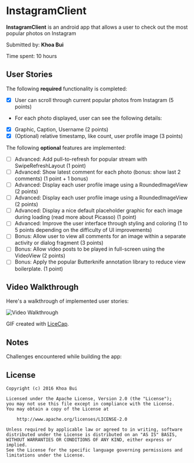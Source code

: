 # InstagramClient

**InstagramClient** is an android app that allows a user to check out the most popular photos on Instagram

Submitted by: **Khoa Bui**

Time spent: 10 hours

## User Stories

The following **required** functionality is completed:

* [x] User can scroll through current popular photos from Instagram (5 points)
* For each photo displayed, user can see the following details:
* [x] Graphic, Caption, Username (2 points)
* [x] (Optional) relative timestamp, like count, user profile image (3 points)

The following **optional** features are implemented:

* [ ] Advanced: Add pull-to-refresh for popular stream with SwipeRefreshLayout (1 point)
* [ ] Advanced: Show latest comment for each photo (bonus: show last 2 comments) (1 point + 1 bonus) 
* [ ] Advanced: Display each user profile image using a RoundedImageView (2 points)
* [ ] Advanced: Display each user profile image using a RoundedImageView (2 points)
* [ ] Advanced: Display a nice default placeholder graphic for each image during loading (read more about Picasso) (1 point)
* [ ] Advanced: Improve the user interface through styling and coloring (1 to 5 points depending on the difficulty of UI improvements)
* [ ] Bonus: Allow user to view all comments for an image within a separate activity or dialog fragment (3 points)
* [ ] Bonus: Allow video posts to be played in full-screen using the VideoView (2 points)
* [ ] Bonus: Apply the popular Butterknife annotation library to reduce view boilerplate. (1 point)

## Video Walkthrough 

Here's a walkthrough of implemented user stories:

<img src='' title='Video Walkthrough' width='' alt='Video Walkthrough' />

GIF created with [LiceCap](http://www.cockos.com/licecap/).

## Notes

Challenges encountered while building the app:

## License

    Copyright (c) 2016 Khoa Bui

    Licensed under the Apache License, Version 2.0 (the "License");
    you may not use this file except in compliance with the License.
    You may obtain a copy of the License at

        http://www.apache.org/licenses/LICENSE-2.0

    Unless required by applicable law or agreed to in writing, software
    distributed under the License is distributed on an "AS IS" BASIS,
    WITHOUT WARRANTIES OR CONDITIONS OF ANY KIND, either express or implied.
    See the License for the specific language governing permissions and
    limitations under the License.
